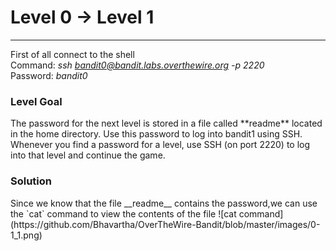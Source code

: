 <h1>Level 0 → Level 1</h1><hr>

First of all connect to the shell<br>
Command: _ssh bandit0@bandit.labs.overthewire.org -p 2220_<br>
Password: _bandit0_<br>

<h3>Level Goal</h3>
The password for the next level is stored in a file called **readme** located in the home directory. Use this password to log into bandit1 using SSH. Whenever you find a password for a level, use SSH (on port 2220) to log into that level and continue the game.

<h3>Solution</h3>
Since we know that the file __readme__ contains the password,we can use the `cat` command to view the contents of the file
![cat command](https://github.com/Bhavartha/OverTheWire-Bandit/blob/master/images/0-1_1.png)

